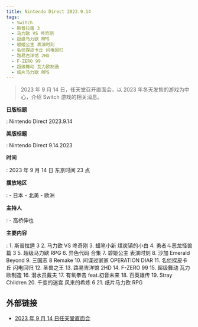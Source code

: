 ```yaml
---
title: Nintendo Direct 2023.9.14
tags:
  - Switch
  - 斯普拉遁 3
  - 马力欧 VS 咚奇刚
  - 超级马力欧 RPG
  - 碧姬公主 表演时刻
  - 名侦探皮卡丘 闪电回归
  - 路易吉洋馆 2HD
  - F-ZERO 99
  - 超级舞动 瓦力欧制造
  - 纸片马力欧 RPG
---
```


> 2023 年 9 月 14 日，任天堂召开直面会，以 2023 年冬天发售的游戏为中心，介绍 Switch 游戏的相关消息。

**日版标题**

:	Nintendo Direct 2023.9.14

**美版标题**

:	Nintendo Direct 9.14.2023

**时间**

:	2023 年 9 月 14 日 东京时间 23 点

**播放地区**

:	- 日本
	- 北美
	- 欧洲

**主持人**

:	- 高桥伸也

**主要内容**

:	1. 斯普拉遁 3
	2. 马力欧 VS 咚奇刚
	3. 蜡笔小新 煤炭镇的小白
	4. 勇者斗恶龙怪兽篇 3
	5. 超级马力欧 RPG
	6. 异色代码 合集
	7. 碧姬公主 表演时刻
	8. 沙加 Emerald Beyond
	9. 三国志 8 Remake
	10. 间谍过家家 OPERATION DIAR
	11. 名侦探皮卡丘 闪电回归
	12. 圣兽之王
	13. 路易吉洋馆 2HD
	14. F-ZERO 99
	15. 超级舞动 瓦力欧制造
	16. 潜水员戴夫
	17. 有氧拳击 feat.初音未来
	18. 百英雄传
	19. Stray Children
	20. 千变的迷宫 风来的希炼 6
	21. 纸片马力欧 RPG

## 外部链接

- [2023 年 9 月 14 日任天堂直面会](https://www.bilibili.com/video/BV1iu4y1r764/)
